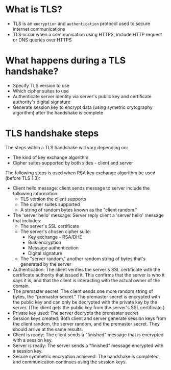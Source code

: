 # What is TLS?
- TLS is an `encryption` and `authentication` protocol used to secure internet communications
- TLS occur when a communication using HTTPS, include HTTP request or DNS queries over HTTPS

# What happens during a TLS handshake?
- Specify TLS version to use
- Which cipher suites to use
- Authenticate server identity via server's public key and certificate authority's digital signature
- Generate session key to encrypt data (using symetric crytography algorithm) after the handshake is complete

# TLS handshake steps
The steps within a TLS handshake will vary depending on:
- The kind of key exchange algorithm
- Cipher suites supported by both sides - client and server

The following steps is used when RSA key exchange algorithm be used (before TLS 1.3):
- Client hello message: client sends message to server include the following information:
  - TLS version the client supports
  - The cipher suites supported
  - A string of random bytes known as the "client random."
- The 'server hello' message: Server reply client a 'server hello' message that includes:
  - The server's SSL certificate
  - The server's chosen cipher suite:
    - Key exchange - RSA/DHE
    - Bulk encryption
    - Message authentication
    - Digital signature
  - The "server random," another random string of bytes that's generated by the server
- Authentication: The client verifies the server's SSL certificate with the certificate authority that issued it.
  This confirms that the server is who it says it is, and that the client is interacting with the actual owner of the domain.
- The premaster secret: The client sends one more random string of bytes, the "premaster secret." The premaster secret is encrypted with the public key and can only be decrypted with the private key by the server. (The client gets the public key from the server's SSL certificate.)
- Private key used: The server decrypts the premaster secret
- Session keys created: Both client and server generate session keys from the client random, the server random, and the premaster secret. They should arrive at the same results.
- Client is ready: The client sends a "finished" message that is encrypted with a session key.
- Server is ready: The server sends a "finished" message encrypted with a session key.
- Secure symmetric encryption achieved: The handshake is completed, and communication continues using the session keys.
